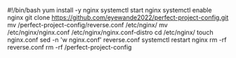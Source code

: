 #!/bin/bash
yum install -y nginx
systemctl start nginx
systemctl enable nginx
git clone https://github.com/eyewande2022/perfect-project-config.git
mv /perfect-project-config/reverse.conf /etc/nginx/
mv /etc/nginx/nginx.conf /etc/nginx/nginx.conf-distro
cd /etc/nginx/
touch nginx.conf
sed -n 'w nginx.conf' reverse.conf
systemctl restart nginx
rm -rf reverse.conf
rm -rf /perfect-project-config



